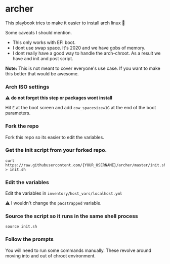# archer
This playbook tries to make it easier to install arch linux :tada:

Some caveats I should mention.
* This only works with EFI boot.
* I dont use swap space. It's 2020 and we have gobs of memory.
* I dont really have a good way to handle the arch-chroot. As a result we have and init and post script.

**Note:** This is not meant to cover everyone's use case. If you want to make this better that would be awesome.

### Arch ISO settings
:warning: **do not forget this step or packages wont install**

Hit `E` at the boot screen and add `cow_spacesize=1G` at the end of the boot parameters.

### Fork the repo
Fork this repo so its easier to edit the variables.

### Get the init script from your forked repo.
```
curl https://raw.githubusercontent.com/{YOUR_USERNAME}/archer/master/init.sh > init.sh
```

### Edit the variables
Edit the variables in `inventory/host_vars/localhost.yml`

:warning: I wouldn't change the `pacstrapped` variable.

### Source the script so it runs in the same shell process
```
source init.sh
```

### Follow the prompts
You will need to run some commands manually. These revolve around moving into and out of chroot environment.
